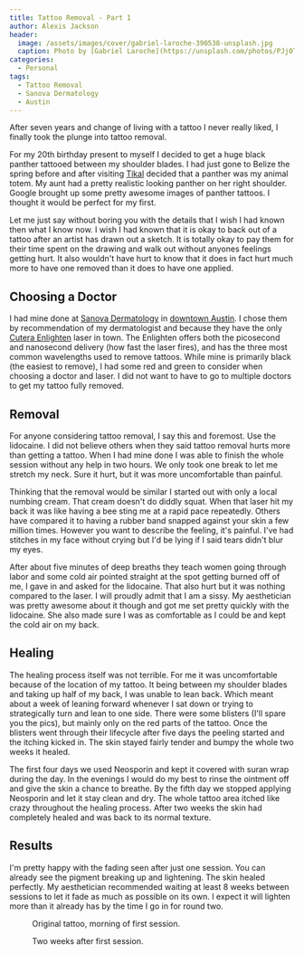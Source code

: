 ```yaml
---
title: Tattoo Removal - Part 1
author: Alexis Jackson
header:
  image: /assets/images/cover/gabriel-laroche-390538-unsplash.jpg
  caption: Photo by [Gabriel Laroche](https://unsplash.com/photos/PJj0TmKCMYg?utm_source=unsplash&utm_medium=referral&utm_content=creditCopyText) on [Unsplash](https://unsplash.com/search/photos/tattoo-removal?utm_source=unsplash&utm_medium=referral&utm_content=creditCopyText)
categories:
  - Personal
tags:
  - Tattoo Removal
  - Sanova Dermatology
  - Austin
---
```


After seven years and change of living with a tattoo I never really liked, I finally took the plunge into tattoo removal. 

For my 20th birthday present to myself I decided to get a huge black panther tattooed between my shoulder blades. I had just gone to Belize the spring before and after visiting [Tikal](http://www.tikalnationalpark.org/) decided that a panther was my animal totem. My aunt had a pretty realistic looking panther on her right shoulder. Google brought up some pretty awesome images of panther tattoos. I thought it would be perfect for my first.

Let me just say without boring you with the details that I wish I had known then what I know now. I wish I had known that it is okay to back out of a tattoo after an artist has drawn out a sketch. It is totally okay to pay them for their time spent on the drawing and walk out without anyones feelings getting hurt. It also wouldn't have hurt to know that it does in fact hurt much more to have one removed than it does to have one applied. 

## Choosing a Doctor

I had mine done at [Sanova Dermatology](https://www.sanovadermatology.com/services/cosmetic/laser-skin-rejuvenation/enlighten-tattoo-removal/) in [downtown Austin](https://www.sanovadermatology.com/locations/central-austin/). I chose them by recommendation of my dermatologist and because they have the only [Cutera Enlighten](http://cutera.com/product-landing-pages/enlighten.aspx) laser in town. The Enlighten offers both the picosecond and nanosecond delivery (how fast the laser fires), and has the three most common wavelengths used to remove tattoos. While mine is primarily black (the easiest to remove), I had some red and green to consider when choosing a doctor and laser. I did not want to have to go to multiple doctors to get my tattoo fully removed.

## Removal

For anyone considering tattoo removal, I say this and foremost. Use the lidocaine. I did not believe others when they said tattoo removal hurts more than getting a tattoo. When I had mine done I was able to finish the whole session without any help in two hours. We only took one break to let me stretch my neck. Sure it hurt, but it was more uncomfortable than painful. 

Thinking that the removal would be similar I started out with only a local numbing cream. That cream doesn't do diddly squat. When that laser hit my back it was like having a bee sting me at a rapid pace repeatedly. Others have compared it to having a rubber band snapped against your skin a few million times. However you want to describe the feeling, it's painful. I've had stitches in my face without crying but I'd be lying if I said tears didn't blur my eyes. 

After about five minutes of deep breaths they teach women going through labor and some cold air pointed straight at the spot getting burned off of me, I gave in and asked for the lidocaine. That also hurt but it was nothing compared to the laser. I will proudly admit that I am a sissy. My aesthetician was pretty awesome about it though and got me set pretty quickly with the lidocaine. She also made sure I was as comfortable as I could be and kept the cold air on my back.

## Healing

The healing process itself was not terrible. For me it was uncomfortable because of the location of my tattoo. It being between my shoulder blades and taking up half of my back, I was unable to lean back. Which meant about a week of leaning forward whenever I sat down or trying to strategically turn and lean to one side. There were some blisters (I'll spare you the pics), but mainly only on the red parts of the tattoo. Once the blisters went through their lifecycle after five days the peeling started and the itching kicked in. The skin stayed fairly tender and bumpy the whole two weeks it healed. 

The first four days we used Neosporin and kept it covered with suran wrap during the day. In the evenings I would do my best to rinse the ointment off and give the skin a chance to breathe. By the fifth day we stopped applying Neosporin and let it stay clean and dry. The whole tattoo area itched like crazy throughout the healing process. After two weeks the skin had completely healed and was back to its normal texture.

## Results

I'm pretty happy with the fading seen after just one session. You can already see the pigment breaking up and lightening. The skin healed perfectly. My aesthetician recommended waiting at least 8 weeks between sessions to let it fade as much as possible on its own. I expect it will lighten more than it already has by the time I go in for round two.

<figure class="align-left">
  <img src="{{ site.url }}{{ site.baseurl }}/assets/images/article/IMG_3219.jpg" alt="">
  <figcaption>Original tattoo, morning of first session.</figcaption>
</figure>
<figure class="align-right">
  <img src="{{ site.url }}{{ site.baseurl }}/assets/images/article/IMG_3281.jpg" alt="">
  <figcaption>Two weeks after first session.</figcaption>
</figure>

